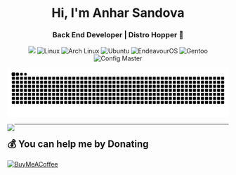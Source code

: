 <h1 align="center">Hi, I'm Anhar Sandova</h1>
<h3 align="center">Back End Developer | Distro Hopper 🐧</h3>

<div align="center">
  <!-- <img src="https://user-images.githubusercontent.com/22107794/139580686-887df369-edb8-4bc8-b607-4fbf6d7e4866.gif"> -->
  <img src="https://raw.githubusercontent.com/anharsaja/main/assets/myhouse.gif" width="300px" />

  <img src="https://img.shields.io/badge/Linux-FCC624?style=for-the-badge&logo=linux&logoColor=black" alt="Linux" />
  <img src="https://img.shields.io/badge/Arch_Linux-1793D1?style=for-the-badge&logo=arch-linux&logoColor=white" alt="Arch Linux" />
  <img src="https://img.shields.io/badge/Ubuntu-E95420?style=for-the-badge&logo=ubuntu&logoColor=white" alt="Ubuntu" />
  <img src="https://img.shields.io/badge/EndeavourOS-7C4DFF?style=for-the-badge&logo=arch-linux&logoColor=white" alt="EndeavourOS" />
  <img src="https://img.shields.io/badge/Gentoo-54487A?style=for-the-badge&logo=gentoo&logoColor=white" alt="Gentoo" />
  <img src="https://img.shields.io/badge/Config_Master-FFD700?style=for-the-badge&logo=neovim&logoColor=black" alt="Config Master" />

![snake gif](https://github.com/anharsaja/anharsaja/blob/output/github-contribution-grid-snake-dark.svg)

</div>

<p>
  <img align="left" src="https://github-readme-stats.vercel.app/api/top-langs/?username=anharsaja&layout=compact&theme=dracula" />
</p>

---

## 💰 You can help me by Donating

[![BuyMeACoffee](https://img.shields.io/badge/Buy%20Me%20a%20Coffee-ffdd00?style=for-the-badge&logo=buy-me-a-coffee&logoColor=black)](https://buymeacoffee.com/anharmuk12v)

<!-- Proudly created with GPRM ( https://gprm.itsvg.in ) -->
